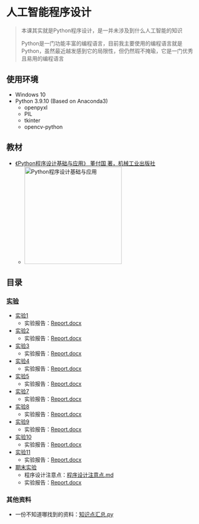 # 人工智能程序设计

> 本课其实就是Python程序设计，是一并未涉及到什么人工智能的知识
>
> Python是一门功能丰富的编程语言，目前我主要使用的编程语言就是Python，虽然最近越发感到它的局限性，但仍然瑕不掩瑜，它是一门优秀且易用的编程语言

## 使用环境

* Windows 10
* Python 3.9.10 (Based on Anaconda3)
  * openpyxl
  * PIL
  * tkinter
  * opencv-python

## 教材

* [《Python程序设计基础与应用》 董付国 著，机械工业出版社](https://book.douban.com/subject/30814666/)
  * <img alt="Python程序设计基础与应用" width=256 src="https://bkimg.cdn.bcebos.com/pic/1f178a82b9014a90f6030239d33f2e12b31bb0514054?x-bce-process=image/resize,m_lfit,w_536,limit_1">

## 目录

### [实验](./Experiments)

* [实验1](./Experiments/Exp1)
  * 实验报告：[Report.docx](./Experiments/Exp1/Report.docx)
* [实验2](./Experiments/Exp2)
  * 实验报告：[Report.docx](./Experiments/Exp2/Report.docx)
* [实验3](./Experiments/Exp3)
  * 实验报告：[Report.docx](./Experiments/Exp3/Report.docx)
* [实验4](./Experiments/Exp4)
  * 实验报告：[Report.docx](./Experiments/Exp4/Report.docx)
* [实验5](./Experiments/Exp5)
  * 实验报告：[Report.docx](./Experiments/Exp5/Report.docx)
* [实验7](./Experiments/Exp7)
  * 实验报告：[Report.docx](./Experiments/Exp7/Report.docx)
* [实验8](./Experiments/Exp8)
  * 实验报告：[Report.docx](./Experiments/Exp8/Report.docx)
* [实验9](./Experiments/Exp9)
  * 实验报告：[Report.docx](./Experiments/Exp9/Report.docx)
* [实验10](./Experiments/Exp10)
  * 实验报告：[Report.docx](./Experiments/Exp10/Report.docx)
* [实验11](./Experiments/Exp11)
  * 实验报告：[Report.docx](./Experiments/Exp11/Report.docx)
* [期末实验](./Experiments/Exp-期末)
  * 程序设计注意点：[程序设计注意点.md](./Experiments/Exp-期末/程序设计注意点.md)
  * 实验报告：[Report.docx](./Experiments/Exp-期末/Report.docx)

### 其他资料

* 一份不知道哪找到的资料：[知识点汇总.py](./知识点汇总.py)

